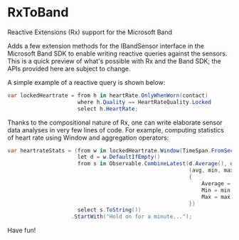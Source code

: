 # RxToBand
Reactive Extensions (Rx) support for the Microsoft Band

Adds a few extension methods for the IBandSensor<T> interface in the Microsoft Band SDK to enable writing reactive queries against the sensors. This is a quick preview of what's possible with Rx and the Band SDK; the APIs provided here are subject to change.

A simple example of a reactive query is shown below:

```csharp
var lockedHeartrate = from h in heartRate.OnlyWhenWorn(contact)
                      where h.Quality == HeartRateQuality.Locked
                      select h.HeartRate;
```

Thanks to the compositional nature of Rx, one can write elaborate sensor data analyses in very few lines of code. For example,  computing statistics of heart rate using Window and aggregation operators:

```csharp
var heartrateStats = (from w in lockedHeartrate.Window(TimeSpan.FromSeconds(60), TimeSpan.FromSeconds(10))
                      let d = w.DefaultIfEmpty()
                      from s in Observable.CombineLatest(d.Average(), d.Min(), d.Max(),
                                                         (avg, min, max) => new
                                                         {
                                                             Average = avg,
                                                             Min = min,
                                                             Max = max
                                                         })
                      select s.ToString())
                    .StartWith("Hold on for a minute...");
```

Have fun!
